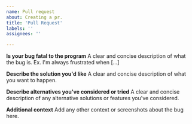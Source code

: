 ```yaml
---
name: Pull request
about: Creating a pr.
title: 'Pull Request'
labels: ''
assignees: ''

---
```



**Is your bug fatal to the program**
A clear and concise description of what the bug is. Ex. I'm always frustrated when [...]

**Describe the solution you'd like**
A clear and concise description of what you want to happen.

**Describe alternatives you've considered or tried**
A clear and concise description of any alternative solutions or features you've considered.

**Additional context**
Add any other context or screenshots about the bug here.
